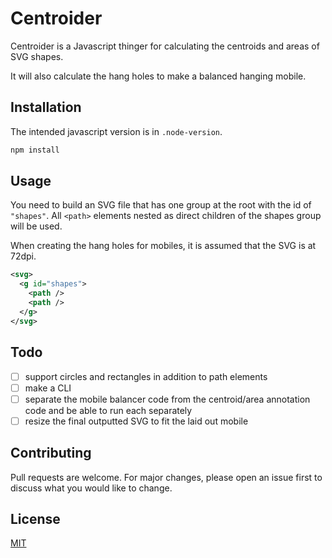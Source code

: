 # Centroider

Centroider is a Javascript thinger for calculating the centroids and areas of SVG shapes.

It will also calculate the hang holes to make a balanced hanging mobile.

## Installation

The intended javascript version is in `.node-version`.

```bash
npm install
```

## Usage

You need to build an SVG file that has one group at the root with the id of `"shapes"`. All `<path>` elements nested as direct children of the shapes group will be used.

When creating the hang holes for mobiles, it is assumed that the SVG is at 72dpi.

```xml
<svg>
  <g id="shapes">
    <path />
    <path />
  </g>
</svg>
```

## Todo

- [ ] support circles and rectangles in addition to path elements
- [ ] make a CLI
- [ ] separate the mobile balancer code from the centroid/area annotation code and be able to run each separately
- [ ] resize the final outputted SVG to fit the laid out mobile

## Contributing
Pull requests are welcome. For major changes, please open an issue first to discuss what you would like to change.

## License
[MIT](https://choosealicense.com/licenses/mit/)